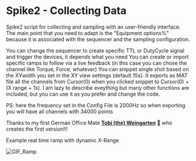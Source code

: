 # Spike2 - Collecting Data
Spike2 script for collecting and sampling with an user-friendly interface. The main point that you need to adapt is the "Equipment options%" because it is associated with the sequencer and the sampling configuration. 

You can change the sequencer to create specific TTL or DutyCycle signal and trigger the devices, it depends what you need
You can create or import specific ramps to follow via a live feedback (in this case you can chose the channel like Torque, Force, whatever)
You can snippet single shot based on the XYwidth you set in the XY view settings (default 15s). It exports as MAT file all the channels from Cursor(0) when you clicked snippet to Cursor(0) + (X range + 1s). 
I am lazy to describe eveything but many other functions are included, but you can use it as you prefer and change the code. 

PS: here the frequency set in the Config File is 2000Hz so when exporting you will have all channels with 34000 points


Thanks to my first German Office Mate **[Tobi (the) Weingarten](https://github.com/vinjardin)** 🍷 who creates the first version!!!

Example real time ramp with dynamic X-Range


  ![GIF_Ramp](https://user-images.githubusercontent.com/73119114/177746110-d5c6240d-1af0-44d8-83c9-f5e2dd74e2d0.gif)
